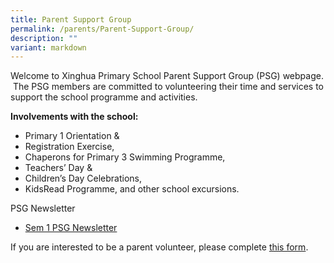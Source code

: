 ```yaml
---
title: Parent Support Group
permalink: /parents/Parent-Support-Group/
description: ""
variant: markdown
---
```

Welcome to Xinghua Primary School Parent Support Group (PSG) webpage. &nbsp;The PSG members are committed to volunteering their time and services to support the school programme and activities.

**Involvements with the school:**
*  Primary 1 Orientation &amp; 
*  Registration Exercise, 
*  Chaperons for Primary 3 Swimming Programme, 
*  Teachers’ Day &amp; 
*  Children’s Day Celebrations, 
*  KidsRead Programme, and other school excursions.

PSG Newsletter
* [Sem 1 PSG Newsletter](/files/Parents/Letters%20to%20Parents%20%20%20Xinghua/Term_1_PSG_Newsletter.pdf)
  

If you are interested to be a parent volunteer, please complete [this form](https://form.gov.sg/624e776bf3a5a50012f72334).